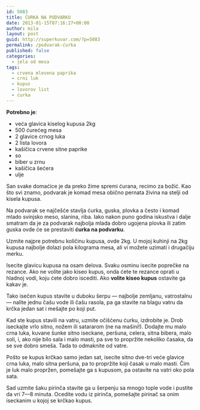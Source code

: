 ```yaml
---
id: 5083
title: ĆURKA NA PODVARKU
date: 2013-01-15T07:16:27+00:00
author: mila
layout: post
guid: http://superkuvar.com/?p=5083
permalink: /podvarak-ćurka
published: false
categories:
  - jela od mesa
tags:
  - crvena mlevena paprika
  - crni luk
  - kupus
  - lovorov list
  - ćurka
---
```

**Potrebno je**:

  * veća glavica kiselog kupusa 2kg
  * 500 ćurećeg mesa
  * 2 glavice crnog luka
  * 2 lista lovora
  * kašičica crvene sitne paprike
  * so
  * biber u zrnu
  * kašičica šećera
  * ulje

San svake domaćice je da preko žime spremi ćurana, recimo za božić. Kao što svi znamo, podvarak je komad mesa obično pernata živina na stelji od kisela kupusa.

Na podvarak se najčešće stavlja ćurka, guska, plovka a često i komad mlado svinjsko meso, slanina, riba.
Iako nakon puno godina iskustva i dalje smatram da je za podvarak najbolja mlada dobro ugojena plovka ili zatim guska ovde će se prestaviti **ćurka na podvarku**.

Uzmite najpre potrebnu količinu kupusa, ovde 2kg. U mojoj kuhinji na 2kg kupusa najbolje dolazi pola kilograma mesa, ali vi možete uzimati i drugačiju merku. 

Isecite glavicu kupusa na osam delova. Svaku osminu isecite poprečke na rezance. Ako ne volite jako kiseo kupus, onda ćete te rezance oprati u hladnoj vodi, koju ćete dobro iscediti. Ako **volite kiseo kupus** ostavite ga kakav je. 

Tako isečen kupus stavite u duboku šerpu — najbolje zemljanu, vatrostalnu — nalite jednu čašu vode ili čašu rasola, pa ga stavite na blagu vatru da krčka jedan sat i mešajte po koji put.

Kad ste kupus stavili na vatru, uzmite očišćenu ćurku, izdrobite je. Drob iseckajte vrlo sitno, nožem ili satararom (ne na mašini!). Dodajte mu malo crna luka, kuvane šunke sitno iseckane, peršuna, celera, sitna bibera, malo soli, i, ako nije bilo sala i malo masti, pa sve to propržite nekoliko časaka, da se sve dobro smeša. Tada to odmaknite od vatre.

Pošto se kupus krčkao samo jedan sat, isecite sitno dve-tri veće glavice crna luka, malo sitna peršuna, pa to propržite koji časak u malo masti. Čim je luk malo propržen, pomešajte ga s kupusom, pa ostavite na vatri oko pola sata.

Sad uzmite šaku pirinča stavite ga u šerpenju sa mnogo tople vode i pustite da vri 7—8 minuta. Ocedite vodu iz pirinča, pomešajte pirinač sa onim iseckanim u kojoj se krčkao kupus.
